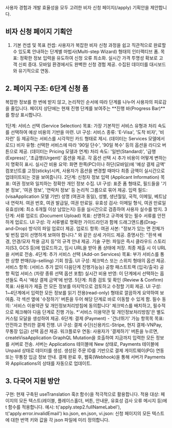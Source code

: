사용자 경험과 개발 효율성을 모두 고려한 비자 신청 페이지(/apply) 기획안을 제안합니다.

## 비자 신청 페이지 기획안
1. 기본 컨셉 및 목표
컨셉: 사용자가 복잡한 비자 신청 과정을 쉽고 직관적으로 완료할 수 있도록 안내하는 단계별 마법사(Multi-step Wizard) 형태의 인터랙티브 폼.
목표:
정확한 정보 입력을 유도하여 신청 오류 최소화.
실시간 가격 투명성 확보로 고객 신뢰 증대.
모바일 환경에서도 완벽한 신청 경험 제공.
수집된 데이터를 대시보드와 유기적으로 연동.
## 2. 페이지 구조: 6단계 신청 폼
복잡한 정보를 한 번에 받지 않고, 논리적인 순서에 따라 단계를 나누어 사용자의 피로감을 줄입니다. 페이지 상단에는 현재 진행 단계를 보여주는 **진행 바(Progress Bar)**를 항상 표시합니다.

1단계: 서비스 선택 (Service Selection)
목표: 가장 기본적인 서비스 유형과 처리 속도를 선택하여 예상 비용의 기반을 마련.
UI 구성:
서비스 종류: 'E-Visa', '도착 비자', '비자런' 등 제공하는 서비스를 시각적인 카드 형태로 제시. (데이터는 Services 모델에서 로드)
비자 유형: 선택한 서비스에 따라 '90일 단수', '90일 복수' 등의 옵션을 라디오 버튼으로 제공. (데이터는 Pricing 모델과 연계)
처리 속도: '일반(Standard)', '급행(Express)', '초급행(Urgent)' 옵션을 제공. 각 옵션 선택 시 추가 비용이 어떻게 변하는지 명확히 표시.
실시간 비용 요약: 화면 한쪽(PC)이나 하단(모바일)에 '예상 결제 금액' 컴포넌트를 고정(sticky)시켜, 사용자가 옵션을 변경할 때마다 최종 금액이 실시간으로 업데이트되는 것을 보여줍니다.
2단계: 신청자 정보 입력 (Applicant Information)
목표: 여권 정보와 일치하는 정확한 개인 정보 수집.
UI 구성: 표준 폼 형태로, 필드들을 '기본 정보', '여권 정보', '연락처 정보' 등 논리적 그룹으로 묶어 제공.
입력 필드: (visaApplication 모델 기반)
성명 (여권과 동일), 성별, 생년월일, 국적, 이메일, 베트남 내 연락처.
여권 번호, 여권 발급일, 여권 만료일.
유효성 검사: 이메일 형식, 여권 만료일 유효성(예: 최소 6개월 이상 남았는지) 등을 실시간으로 검증하여 사용자 실수를 방지.
3단계: 서류 업로드 (Document Upload)
목표: 선명하고 규격에 맞는 필수 서류를 안전하게 업로드.
UI 구성: 각 서류별로 명확한 가이드라인과 함께 드래그앤드롭(Drag-and-Drop) 방식의 파일 업로더 제공.
업로드 항목:
여권 사본: "정보가 있는 면 전체가 빛 번짐 없이 선명하게 보여야 합니다." 와 같은 상세 가이드 제공.
증명사진: "흰색 배경, 안경/모자 착용 금지 등"의 규격 안내 제공.
기술 구현: 파일은 즉시 클라우드 스토리지(S3, GCS 등)에 업로드하고, 임시 URL을 받아 폼 상태에 저장. 최종 제출 시 이 URL을 서버로 전송.
4단계: 추가 서비스 선택 (Add-on Services)
목표: 부가 서비스를 통한 상향 판매(Up-selling) 기회 창출.
UI 구성: 체크박스 또는 스위치 형태의 옵션 제공.
서비스 항목: (서비스 추가 없이 다음단계 진행가능능)
공항 패스트트랙 (입국/출국)
공항 픽업 서비스 (차량 종류 선택 옵션 포함)
실시간 비용 반영: 이 단계에서 선택하는 옵션들도 즉시 '예상 결제 금액'에 반영.
5단계: 최종 검토 및 확인 (Review & Confirm)
목표: 사용자가 제출 전 모든 정보를 마지막으로 검토하고 수정할 기회 제공.
UI 구성: 1~4단계에서 입력한 모든 정보를 읽기 전용(read-only) 형태로 깔끔하게 요약하여 보여줌. 각 섹션 옆에 '수정하기' 버튼을 두어 해당 단계로 바로 이동할 수 있게 함.
필수 동의: '서비스 이용약관 및 개인정보처리방침에 동의합니다' 체크박스를 배치하고, 필수적으로 체크해야 다음 단계로 진행 가능.
*'서비스 이용약관 및 개인정보처리방침'은 별도 커스텀 모달을 생성하여 제공.
6단계: 결제 (Payment) - '건너뛰기' 가능 항목목
목표: 안전하고 편리한 결제 진행.
UI 구성: 결제 수단(신용카드-Stripe, 현지 결제-VNPay, 무통장 입금) 선택 옵션 제공.
워크플로우 연동:
사용자가 '결제하기' 버튼을 누르면, createVisaApplication GraphQL Mutation을 호출하여 지금까지 입력한 모든 정보를 서버로 전송.
서버는 Applications 테이블에 New 상태로, Payments 테이블에 Unpaid 상태로 데이터를 생성.
생성된 주문 ID를 기반으로 결제 게이트웨이(PG) 연동 또는 무통장 입금 정보 안내.
결제 완료 후, 웹훅(Webhook)을 통해 서버가 Payments와 Applications의 상태를 자동으로 업데이트.
## 3. 다국어 지원 방안
구현: 현재 구축된 useTranslation 훅(t 함수)을 적극적으로 활용합니다.
적용 대상: 페이지의 모든 텍스트(레이블, 플레이스홀더, 버튼, 안내문, 유효성 검사 오류 메시지 등)에 t 함수를 적용합니다.
예시: t('apply.step2.fullNameLabel'), t('apply.error.invalidEmail')
ko.json, en.json, vi.json: 신청 페이지의 모든 텍스트에 대한 번역 키와 값을 각 json 파일에 미리 정의합니다.
